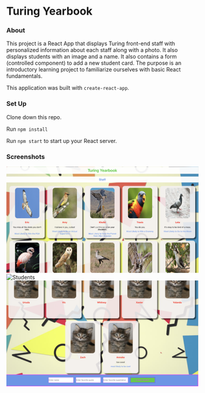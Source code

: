# Turing Yearbook

### About

This project is a React App that displays Turing front-end staff with personalized information about each staff along with a photo.  It also displays students with an image and a name.  It also contains a form (controlled component) to add a new student card.
The purpose is an introductory learning project to familiarize ourselves with basic React fundamentals. 

This application was built with `create-react-app`.

### Set Up

Clone down this repo.

Run `npm install`

Run `npm start` to start up your React server. 


### Screenshots

![Staff](https://github.com/annekemcgrady/yearbook/blob/master/src/images/staff.png)
![Students]()
![Form](https://github.com/annekemcgrady/yearbook/blob/master/src/images/form.png)


